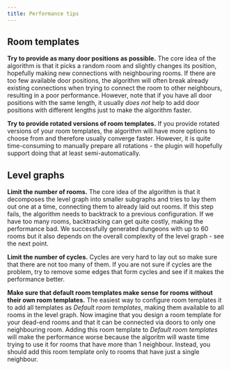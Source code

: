 ```yaml
---
title: Performance tips
---
```


## Room templates

**Try to provide as many door positions as possible.** The core idea of the algorithm is that it picks a random room and slightly changes its position, hopefully making new connections with neighbouring rooms. If there are too few available door positions, the algorithm will often break already existing connections when trying to connect the room to other neighbours, resulting in a poor performance. However, note that if you have all door positions with the same length, it usually *does not* help to add door positions with different lengths just to make the algorithm faster.

**Try to provide rotated versions of room templates.** If you provide rotated versions of your room templates, the algorithm will have more options to choose from and therefore usually converge faster. However, it is quite time-consuming to manually prepare all rotations - the plugin will hopefully support doing that at least semi-automatically.

## Level graphs

**Limit the number of rooms.** The core idea of the algorithm is that it decomposes the level graph into smaller subgraphs and tries to lay them out one at a time, connecting them to already laid out rooms. If this step fails, the algorithm needs to backtrack to a previous configuration. If we have too many rooms, backtracking can get quite costly, making the performance bad. We successfully generated dungeons with up to 60 rooms but it also depends on the overall complexity of the level graph - see the next point.

**Limit the number of cycles.** Cycles are very hard to lay out so make sure that there are not too many of them. If you are not sure if cycles are the problem, try to remove some edges that form cycles and see if it makes the performance better.

**Make sure that default room templates make sense for rooms without their own room templates.** The easiest way to configure room templates it to add all templates as *Default room templates*, making them available to all rooms in the level graph. Now imagine that you design a room template for your dead-end rooms and that it can be connected via doors to only one neighbouring room. Adding this room template to *Default room templates* will make the performance worse because the algoritm will waste time trying to use it for rooms that have more than 1 neighbour. Instead, you should add this room template only to rooms that have just a single neighbour.

